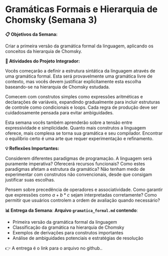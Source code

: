 # Gramáticas Formais e Hierarquia de Chomsky (Semana 3)

**📋 Objetivos da Semana:**

Criar a primeira versão da gramática formal da linguagem, aplicando os conceitos da hierarquia de Chomsky.

**🎯 Atividades do Projeto Integrador:**

Vocês começarão a definir a estrutura sintática da linguagem através de uma gramática formal. Esta será provavelmente uma gramática livre de contexto, mas vocês devem justificar explicitamente esta escolha baseando-se na hierarquia de Chomsky estudada.

Comecem com construtos simples como expressões aritméticas e declarações de variáveis, expandindo gradualmente para incluir estruturas de controle como condicionais e loops. Cada regra de produção deve ser cuidadosamente pensada para evitar ambiguidades.

Esta semana vocês também aprenderão sobre a tensão entre expressividade e simplicidade. Quanto mais construtos a linguagem oferece, mais complexa se torna sua gramática e seu compilador. Encontrar o equilíbrio certo é uma arte que requer experimentação e refinamento.

**💡 Reflexões Importantes:**

Considerem diferentes paradigmas de programação. A linguagem será puramente imperativa? Oferecerá recursos funcionais? Como estes paradigmas afetam a estrutura da gramática? Não tenham medo de experimentar com construtos não convencionais, desde que consigam justificar suas escolhas.

Pensem sobre precedência de operadores e associatividade. Como garantir que expressões como $a + b * c$ sejam interpretadas corretamente? Como permitir que usuários controlem a ordem de avaliação quando necessário?

**📊 Entrega da Semana**: **Arquivo `gramatica_formal.md` contendo**:

- Primeira versão da gramática formal da linguagem
- Classificação da gramática na hierarquia de Chomsky
- Exemplos de derivações para construtos importantes
- Análise de ambiguidades potenciais e estratégias de resolução

👉 A entrega é o link para o arquivo no github..
